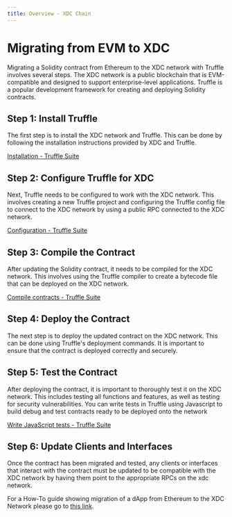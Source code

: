 ```yaml
---
title: Overview - XDC Chain
---
```


# Migrating from EVM to XDC

Migrating a Solidity contract from Ethereum to the XDC network with Truffle involves several steps. The XDC network is a public blockchain that is EVM-compatible and designed to support enterprise-level applications. Truffle is a popular development framework for creating and deploying Solidity contracts.

## Step 1: Install Truffle

The first step is to install the XDC network and Truffle. This can be done by following the installation instructions provided by XDC and Truffle.

[Installation - Truffle Suite](https://trufflesuite.com/docs/truffle/how-to/install/)

## Step 2: Configure Truffle for XDC

Next, Truffle needs to be configured to work with the XDC network. This involves creating a new Truffle project and configuring the Truffle config file to connect to the XDC network by using a public RPC connected to the XDC network.

[Configuration - Truffle Suite](https://trufflesuite.com/docs/truffle/reference/configuration/)

## Step 3: Compile the Contract

After updating the Solidity contract, it needs to be compiled for the XDC network. This involves using the Truffle compiler to create a bytecode file that can be deployed on the XDC network.

[Compile contracts - Truffle Suite](https://trufflesuite.com/docs/truffle/how-to/compile-contracts/)

## Step 4: Deploy the Contract

The next step is to deploy the updated contract on the XDC network. This can be done using Truffle's deployment commands. It is important to ensure that the contract is deployed correctly and securely.

## Step 5: Test the Contract

After deploying the contract, it is important to thoroughly test it on the XDC network. This includes testing all functions and features, as well as testing for security vulnerabilities. You can write tests in Truffle using Javascript to build debug and test contracts ready to be deployed onto the network

[Write JavaScript tests - Truffle Suite](https://trufflesuite.com/docs/truffle/how-to/debug-test/write-tests-in-javascript/)

## Step 6: Update Clients and Interfaces

Once the contract has been migrated and tested, any clients or interfaces that interact with the contract must be updated to be compatible with the XDC network by having them point to the appropriate RPCs on the xdc network.

For a How-To guide showing migration of a dApp from Ethereum to the XDC Network please go to [this link](https://docs.xdc.community/learn/how-to-articles/how-to-migrate-a-dapp-from-ethereum-to-the-xdc-network-using-truffle).